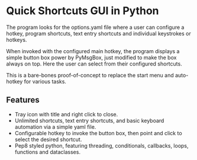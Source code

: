 # Quick Shortcuts GUI in Python
The program looks for the options.yaml file where a user can configure a
hotkey, program shortcuts, text entry shortcuts and individual keystrokes or
hotkeys.

When invoked with the configured main hotkey, the program displays a
simple button box power by PyMsgBox, just modified to make the box always on
top. Here the user can select from their configured shortcuts.

This is a bare-bones proof-of-concept to replace the start menu and auto-hotkey for
various tasks.

## Features
- Tray icon with title and right click to close.
- Unlimited shortcuts, text entry shortcuts, and basic keyboard automation via
  a simple yaml file.
- Configurable hotkey to invoke the button box, then point and click to select
  the desired shortcut.
- Pep8 styled python, featuring threading, conditionals, callbacks, loops,
  functions and dataclasses.